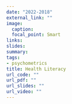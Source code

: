 ```yaml
---
date: "2022-2018"
external_link: ""
image:
  caption:
  focal_point: Smart
links:
slides:
summary:
tags:
- psychometrics
title: Health Literacy
url_code: ""
url_pdf: ""
url_slides: ""
url_video: ""
---
```

